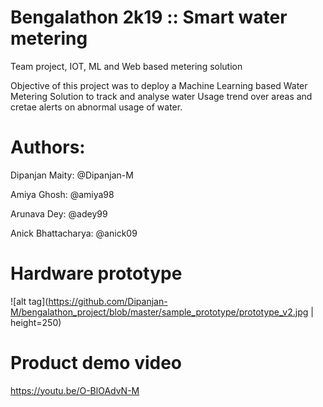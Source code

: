 # Bengalathon 2k19 :: Smart water metering
Team project, IOT, ML and Web based metering solution

Objective of this project was to deploy a Machine Learning based Water Metering Solution to track and analyse water Usage trend over areas and cretae alerts on abnormal usage of water.

# Authors:

Dipanjan Maity: @Dipanjan-M

Amiya Ghosh: @amiya98

Arunava Dey: @adey99

Anick Bhattacharya: @anick09

# Hardware prototype
![alt tag](https://github.com/Dipanjan-M/bengalathon_project/blob/master/sample_prototype/prototype_v2.jpg | height=250)

# Product demo video
https://youtu.be/O-BlOAdvN-M
